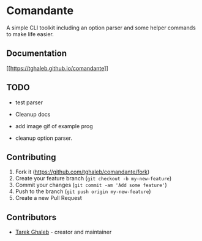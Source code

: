 # Comandante

A simple CLI toolkit including an option parser and some helper
commands to make life easier.

## Documentation

[[https://tghaleb.github.io/comandante]]

## TODO

- test parser
- Cleanup docs
- add image gif of example prog

- cleanup option parser.

## Contributing

1. Fork it (<https://github.com/tghaleb/comandante/fork>)
2. Create your feature branch (`git checkout -b my-new-feature`)
3. Commit your changes (`git commit -am 'Add some feature'`)
4. Push to the branch (`git push origin my-new-feature`)
5. Create a new Pull Request

## Contributors

- [Tarek Ghaleb](https://github.com/tghaleb) - creator and maintainer
